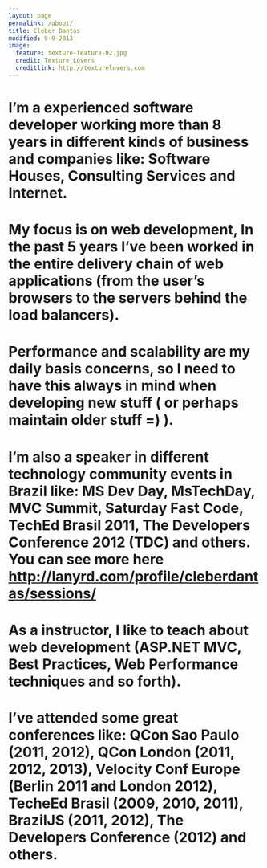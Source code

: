 ```yaml
---
layout: page
permalink: /about/
title: Cleber Dantas
modified: 9-9-2013
image:
  feature: texture-feature-02.jpg
  credit: Texture Lovers
  creditlink: http://texturelovers.com
---
```

# I’m a experienced software developer working more than 8 years in different kinds of business and companies like: Software Houses, Consulting Services and Internet.

# My focus is on web development, In the past 5 years I’ve been worked in the entire delivery chain of web applications (from the user’s browsers to the servers behind the load balancers).

# Performance and scalability are my daily basis concerns, so I need to have this always in mind when developing new stuff ( or perhaps maintain older stuff =) ).

# I’m also a speaker in different technology community events in Brazil like: MS Dev Day, MsTechDay, MVC Summit, Saturday Fast Code, TechEd Brasil 2011, The Developers Conference 2012 (TDC) and others. You can see more here http://lanyrd.com/profile/cleberdantas/sessions/

# As a instructor, I like to teach about web development (ASP.NET MVC, Best Practices, Web Performance techniques and so forth).

# I’ve attended some great conferences like: QCon Sao Paulo (2011, 2012), QCon London (2011, 2012, 2013), Velocity Conf Europe (Berlin 2011 and London 2012), TecheEd Brasil (2009, 2010, 2011), BrazilJS (2011, 2012), The Developers Conference (2012) and others.
